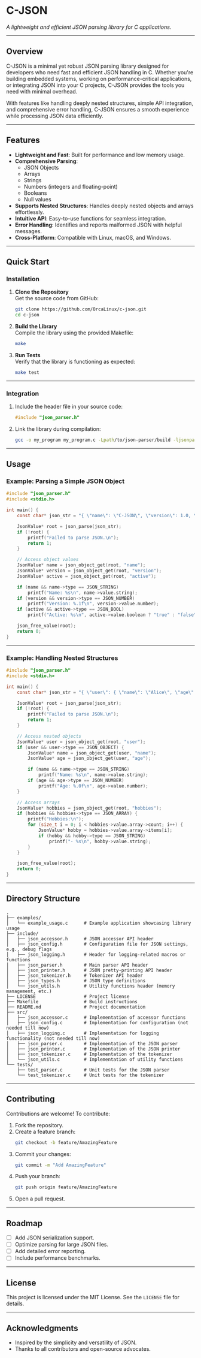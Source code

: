 # **C-JSON**

_A lightweight and efficient JSON parsing library for C applications._

---

## **Overview**

C-JSON is a minimal yet robust JSON parsing library designed for developers who need fast and efficient JSON handling in C. Whether you're building embedded systems, working on performance-critical applications, or integrating JSON into your C projects, C-JSON provides the tools you need with minimal overhead.

With features like handling deeply nested structures, simple API integration, and comprehensive error handling, C-JSON ensures a smooth experience while processing JSON data efficiently.

---

## **Features**

- **Lightweight and Fast**: Built for performance and low memory usage.
- **Comprehensive Parsing**:
  - JSON Objects
  - Arrays
  - Strings
  - Numbers (integers and floating-point)
  - Booleans
  - Null values
- **Supports Nested Structures**: Handles deeply nested objects and arrays effortlessly.
- **Intuitive API**: Easy-to-use functions for seamless integration.
- **Error Handling**: Identifies and reports malformed JSON with helpful messages.
- **Cross-Platform**: Compatible with Linux, macOS, and Windows.

---

## **Quick Start**

### **Installation**

1. **Clone the Repository**  
   Get the source code from GitHub:

   ```bash
   git clone https://github.com/OrcaLinux/c-json.git
   cd c-json
   ```

2. **Build the Library**  
   Compile the library using the provided Makefile:

   ```bash
   make
   ```

3. **Run Tests**  
   Verify that the library is functioning as expected:

   ```bash
   make test
   ```

---

### **Integration**

1. Include the header file in your source code:

   ```c
   #include "json_parser.h"
   ```

2. Link the library during compilation:

   ```bash
   gcc -o my_program my_program.c -Lpath/to/json-parser/build -ljsonparser
   ```

---

## **Usage**

### **Example: Parsing a Simple JSON Object**

```c
#include "json_parser.h"
#include <stdio.h>

int main() {
    const char* json_str = "{ \"name\": \"C-JSON\", \"version\": 1.0, \"active\": true }";

    JsonValue* root = json_parse(json_str);
    if (!root) {
        printf("Failed to parse JSON.\n");
        return 1;
    }

    // Access object values
    JsonValue* name = json_object_get(root, "name");
    JsonValue* version = json_object_get(root, "version");
    JsonValue* active = json_object_get(root, "active");

    if (name && name->type == JSON_STRING)
        printf("Name: %s\n", name->value.string);
    if (version && version->type == JSON_NUMBER)
        printf("Version: %.1f\n", version->value.number);
    if (active && active->type == JSON_BOOL)
        printf("Active: %s\n", active->value.boolean ? "true" : "false");

    json_free_value(root);
    return 0;
}
```

---

### **Example: Handling Nested Structures**

```c
#include "json_parser.h"
#include <stdio.h>

int main() {
    const char* json_str = "{ \"user\": { \"name\": \"Alice\", \"age\": 25 }, \"hobbies\": [\"reading\", \"swimming\"] }";

    JsonValue* root = json_parse(json_str);
    if (!root) {
        printf("Failed to parse JSON.\n");
        return 1;
    }

    // Access nested objects
    JsonValue* user = json_object_get(root, "user");
    if (user && user->type == JSON_OBJECT) {
        JsonValue* name = json_object_get(user, "name");
        JsonValue* age = json_object_get(user, "age");

        if (name && name->type == JSON_STRING)
            printf("Name: %s\n", name->value.string);
        if (age && age->type == JSON_NUMBER)
            printf("Age: %.0f\n", age->value.number);
    }

    // Access arrays
    JsonValue* hobbies = json_object_get(root, "hobbies");
    if (hobbies && hobbies->type == JSON_ARRAY) {
        printf("Hobbies:\n");
        for (size_t i = 0; i < hobbies->value.array->count; i++) {
            JsonValue* hobby = hobbies->value.array->items[i];
            if (hobby && hobby->type == JSON_STRING)
                printf("- %s\n", hobby->value.string);
        }
    }

    json_free_value(root);
    return 0;
}
```

---

## **Directory Structure**

```
.
├── examples/
│   └── example_usage.c      # Example application showcasing library usage
├── include/
│   ├── json_accessor.h      # JSON accessor API header
│   ├── json_config.h        # Configuration file for JSON settings, e.g., debug flags
│   ├── json_logging.h       # Header for logging-related macros or functions
│   ├── json_parser.h        # Main parser API header
│   ├── json_printer.h       # JSON pretty-printing API header
│   ├── json_tokenizer.h     # Tokenizer API header
│   ├── json_types.h         # JSON type definitions
│   └── json_utils.h         # Utility functions header (memory management, etc.)
├── LICENSE                  # Project license
├── Makefile                 # Build instructions
├── README.md                # Project documentation
├── src/
│   ├── json_accessor.c      # Implementation of accessor functions
│   ├── json_config.c        # Implementation for configuration (not needed till now)
│   ├── json_logging.c       # Implementation for logging functionality (not needed till now)
│   ├── json_parser.c        # Implementation of the JSON parser
│   ├── json_printer.c       # Implementation of the JSON printer
│   ├── json_tokenizer.c     # Implementation of the tokenizer
│   └── json_utils.c         # Implementation of utility functions
└── tests/
    ├── test_parser.c        # Unit tests for the JSON parser
    └── test_tokenizer.c     # Unit tests for the tokenizer
```

---

## **Contributing**

Contributions are welcome! To contribute:

1. Fork the repository.
2. Create a feature branch:
   ```bash
   git checkout -b feature/AmazingFeature
   ```
3. Commit your changes:
   ```bash
   git commit -m "Add AmazingFeature"
   ```
4. Push your branch:
   ```bash
   git push origin feature/AmazingFeature
   ```
5. Open a pull request.

---

## **Roadmap**

- [ ] Add JSON serialization support.
- [ ] Optimize parsing for large JSON files.
- [ ] Add detailed error reporting.
- [ ] Include performance benchmarks.

---

## **License**

This project is licensed under the MIT License. See the `LICENSE` file for details.

---

## **Acknowledgments**

- Inspired by the simplicity and versatility of JSON.
- Thanks to all contributors and open-source advocates.
